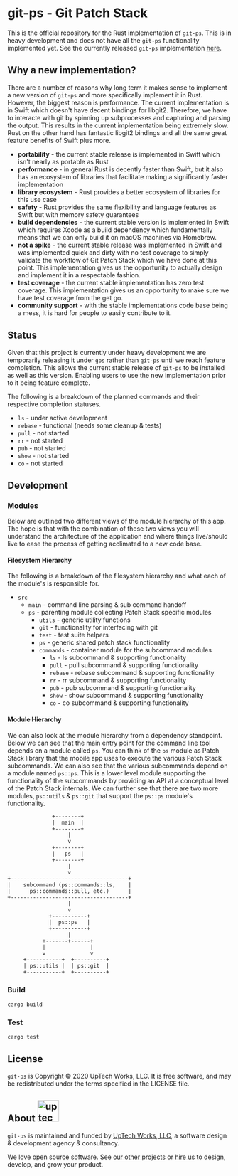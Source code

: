 # git-ps - Git Patch Stack

This is the official repository for the Rust implementation of `git-ps`. This
is in heavy development and does not have all the `git-ps` functionality
implemented yet. See the currently released `git-ps` implementation
[here](https://github.com/uptech/git-ps).

## Why a new implementation?

There are a number of reasons why long term it makes sense to implement a new
version of `git-ps` and more specifically implement it in Rust. However, the
biggest reason is performance. The current implementation is in Swift which
doesn't have decent bindings for libgit2. Therefore, we have to interacte with
git by spinning up subprocesses and capturing and parsing the output. This
results in the current implementation being extremely slow. Rust on the other
hand has fantastic libgit2 bindings and all the same great feature benefits
of Swift plus more.

- **portability** - the current stable release is implemented in Swift which
  isn't nearly as portable as Rust
- **performance** - in general Rust is decently faster than Swift, but it also
  has an ecosystem of libraries that facilitate making a significantly faster
  implementation
- **library ecosystem** - Rust provides a better ecosystem of libraries for
  this use case
- **safety** - Rust provides the same flexibility and language features as
  Swift but with memory safety guarantees
- **build dependencies** - the current stable version is implemented in Swift
  which requires Xcode as a build dependency which fundamentally means that we
  can only build it on macOS machines via Homebrew.
- **not a spike** - the current stable release was implemented in Swift and was
  implemented quick and dirty with no test coverage to simply validate the
  workflow of Git Patch Stack which we have done at this point. This
  implementation gives us the opportunity to actually design and implement it
  in a respectable fashion.
- **test coverage** - the current stable implementation has zero test coverage.
  This implementation gives us an opportunity to make sure we have test
  coverage from the get go.
- **community support** - with the stable implementations code base being a
  mess, it is hard for people to easily contribute to it.

## Status

Given that this project is currently under heavy development we are temporarily
releasing it under `gps` rather than `git-ps` until we reach feature
completion. This allows the current stable release of `git-ps` to be installed
as well as this version. Enabling users to use the new implementation prior
to it being feature complete.

The following is a breakdown of the planned commands and their
respective completion statuses.

* `ls` - under active development
* `rebase` - functional (needs some cleanup & tests)
* `pull` - not started
* `rr` - not started
* `pub` - not started
* `show` - not started
* `co` - not started

## Development


### Modules

Below are outlined two different views of the module hierarchy of this app. The
hope is that with the combination of these two views you will understand the
architecture of the application and where things live/should live to ease the
process of getting acclimated to a new code base.

#### Filesystem Hierarchy

The following is a breakdown of the filesystem hierarchy and what each of the
module's is responsible for.

* `src`
	* `main` - command line parsing & sub command handoff
	* `ps` - parenting module collecting Patch Stack specific modules 
		* `utils` - generic utility functions
		* `git` - functionality for interfacing with git
		* `test` - test suite helpers
		* `ps` - generic shared patch stack functionality
		* `commands` - container module for the subcommand modules
			* `ls` - ls subcommand & supporting functionality
			* `pull` - pull subcommand & supporting functionality
			* `rebase` - rebase subcommand & supporting functionality
			* `rr` - rr subcommand & supporting functionality
			* `pub` - pub subcommand & supporting functionality
			* `show` - show subcommand & supporting functionality
			* `co` - co subcommand & supporting functionality

#### Module Hierarchy

We can also look at the module hierarchy from a dependency standpoint. Below we
can see that the main entry point for the command line tool depends on a module
called `ps`. You can think of the `ps` module as Patch Stack library that the
mobile app uses to execute the various Patch Stack subcommands. We can also
see that the various subcommands depend on a module named `ps::ps`. This is
a lower level module supporting the functionality of the subcommands by
providing an API at a conceptual level of the Patch Stack internals. We can
further see that there are two more modules, `ps::utils` & `ps::git` that
support the `ps::ps` module's functionality.

```
              +--------+
              |  main  |
              +--------+
                   |
                   v
              +--------+
              |   ps   |
              +--------+
                   |
                   v
+-------------------------------------+
|    subcommand (ps::commands::ls,    |
|      ps::commands::pull, etc.)      |
+-------------------------------------+
                   |
                   v
             +-----------+
             |  ps::ps   |
             +-----------+
                   |
           +-------+------+
           |              |
           v              v
     +-----------+  +----------+
     | ps::utils |  | ps::git  |
     +-----------+  +----------+
```

### Build

```text
cargo build
```

### Test

```text
cargo test
```

## License

`git-ps` is Copyright © 2020 UpTech Works, LLC. It is free software, and
may be redistributed under the terms specified in the LICENSE file.

## About <img src="http://upte.ch/img/logo.png" alt="uptech" height="48">

`git-ps` is maintained and funded by [UpTech Works, LLC][uptech], a software
design & development agency & consultancy.

We love open source software. See [our other projects][community] or
[hire us][hire] to design, develop, and grow your product.

[community]: https://github.com/uptech
[hire]: http://upte.ch
[uptech]: http://upte.ch
